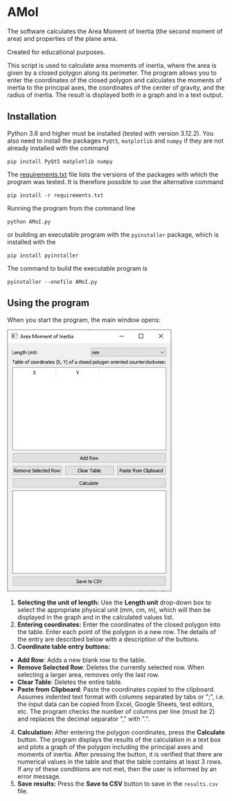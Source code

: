 # AMoI

The software calculates the Area Moment of Inertia (the second moment of area) and properties of the plane area.

Created for educational purposes.

This script is used to calculate area moments of inertia, where the area is given by a closed polygon along its perimeter. The program allows you to enter the coordinates of the closed polygon and calculates the moments of inertia to the principal axes, the coordinates of the center of gravity, and the radius of inertia. The result is displayed both in a graph and in a text output.

## Installation

Python 3.6 and higher must be installed (tested with version 3.12.2). You also need to install the packages `PyQt5`, `matplotlib` and `numpy` if they are not already installed with the command
```
pip install PyQt5 matplotlib numpy
```
The [requirements.txt](requirements.txt) file lists the versions of the packages with which the program was tested. It is therefore possible to use the alternative command 
```
pip install -r requirements.txt
```
Running the program from the command line
```
python AMoI.py
```
or building an executable program with the `pyinstaller` package, which is installed with the
```
pip install pyinstaller
```
The command to build the executable program is
```
pyinstaller --onefile AMoI.py
```

## Using the program

When you start the program, the main window opens:

![main window](images/fig1.png)

1. **Selecting the unit of length:**
Use the **Length unit** drop-down box to select the appropriate physical unit (mm, cm, m), which will then be displayed in the graph and in the calculated values list.
2.	**Entering coordinates:**
Enter the coordinates of the closed polygon into the table. Enter each point of the polygon in a new row. The details of the entry are described below with a description of the buttons.
3.	**Coordinate table entry buttons:**
* **Add Row**: Adds a new blank row to the table.
* **Remove Selected Row**: Deletes the currently selected row. When selecting a larger area, removes only the last row.
* **Clear Table**: Deletes the entire table.
* **Paste from Clipboard**: Paste the coordinates copied to the clipboard. Assumes indented text format with columns separated by tabs or ";", i.e. the input data can be copied from Excel, Google Sheets, test editors, etc. The program checks the number of columns per line (must be 2) and replaces the decimal separator "," with ".".
4.	**Calculation:**
After entering the polygon coordinates, press the **Calculate** button. The program displays the results of the calculation in a text box and plots a graph of the polygon including the principal axes and moments of inertia. After pressing the button, it is verified that there are numerical values in the table and that the table contains at least 3 rows. If any of these conditions are not met, then the user is informed by an error message. 
5. **Save results:**
Press the **Save to CSV** button to save in the `results.csv` file.


